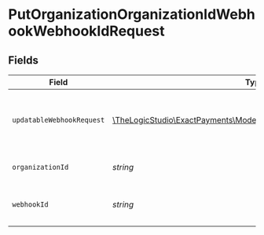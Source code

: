 # PutOrganizationOrganizationIdWebhookWebhookIdRequest


## Fields

| Field                                                                                                                 | Type                                                                                                                  | Required                                                                                                              | Description                                                                                                           |
| --------------------------------------------------------------------------------------------------------------------- | --------------------------------------------------------------------------------------------------------------------- | --------------------------------------------------------------------------------------------------------------------- | --------------------------------------------------------------------------------------------------------------------- |
| `updatableWebhookRequest`                                                                                             | [\TheLogicStudio\ExactPayments\Models\Shared\UpdatableWebhookRequest](../../Models/Shared/UpdatableWebhookRequest.md) | :heavy_check_mark:                                                                                                    | Fields that are updatable in the webhook definition.                                                                  |
| `organizationId`                                                                                                      | *string*                                                                                                              | :heavy_check_mark:                                                                                                    | The Organization identifier.                                                                                          |
| `webhookId`                                                                                                           | *string*                                                                                                              | :heavy_check_mark:                                                                                                    | The customers webhook definition Id                                                                                   |